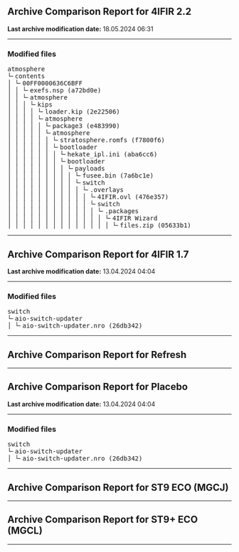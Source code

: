 <h2>Archive Comparison Report for <b>4IFIR 2.2 </b></h2><b>Last archive modification date:</b> 18.05.2024 06:31<hr>

<h3>Modified files</h3>
<pre>atmosphere
└╴contents
│ └╴00FF0000636C6BFF
│ │ └╴exefs.nsp (a72bd0e)
│ │ └╴atmosphere
│ │ │ └╴kips
│ │ │ │ └╴loader.kip (2e22506)
│ │ │ │ └╴atmosphere
│ │ │ │ │ └╴package3 (e483990)
│ │ │ │ │ └╴atmosphere
│ │ │ │ │ │ └╴stratosphere.romfs (f7800f6)
│ │ │ │ │ │ └╴bootloader
│ │ │ │ │ │ │ └╴hekate_ipl.ini (aba6cc6)
│ │ │ │ │ │ │ └╴bootloader
│ │ │ │ │ │ │ │ └╴payloads
│ │ │ │ │ │ │ │ │ └╴fusee.bin (7a6bc1e)
│ │ │ │ │ │ │ │ │ └╴switch
│ │ │ │ │ │ │ │ │ │ └╴.overlays
│ │ │ │ │ │ │ │ │ │ │ └╴4IFIR.ovl (476e357)
│ │ │ │ │ │ │ │ │ │ │ └╴switch
│ │ │ │ │ │ │ │ │ │ │ │ └╴.packages
│ │ │ │ │ │ │ │ │ │ │ │ │ └╴4IFIR Wizard
│ │ │ │ │ │ │ │ │ │ │ │ │ │ └╴files.zip (05633b1)
</pre>
<hr>

<h2>Archive Comparison Report for <b>4IFIR 1.7</b></h2><b>Last archive modification date:</b> 13.04.2024 04:04<hr>

<h3>Modified files</h3>
<pre>switch
└╴aio-switch-updater
│ └╴aio-switch-updater.nro (26db342)
</pre>
<hr>

<h2>Archive Comparison Report for <b>Refresh</b></h2><hr>

<h2>Archive Comparison Report for <b>Placebo</b></h2><b>Last archive modification date:</b> 13.04.2024 04:04<hr>

<h3>Modified files</h3>
<pre>switch
└╴aio-switch-updater
│ └╴aio-switch-updater.nro (26db342)
</pre>
<hr>

<h2>Archive Comparison Report for <b>ST9 ECO (MGCJ)</b></h2><hr>

<h2>Archive Comparison Report for <b>ST9+ ECO (MGCL)</b></h2><hr>

